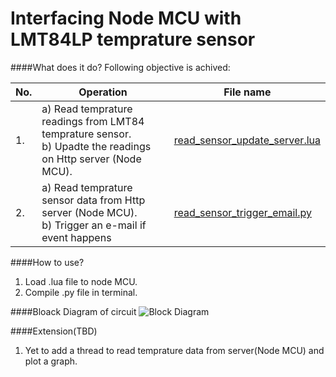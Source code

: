 # Interfacing Node MCU with LMT84LP temprature sensor
####What does it do?
Following objective is achived:

|**No.**| **Operation**                             |  **File name**                                           |
|-------|-------------------------------------------|----------------------------------------------------------|
|1. | a) Read temprature readings from LMT84 temprature sensor. <br /> b) Upadte the readings on Http server (Node MCU).    | [read_sensor_update_server.lua](https://github.com/MishraShivendra/node_mcu_py_email/blob/master/read_sensor_update_server.lua)|
|2. | a) Read temprature sensor data from Http server (Node MCU). <br /> b) Trigger an e-mail if event happens | [read_sensor_trigger_email.py](https://github.com/MishraShivendra/node_mcu_py_email/blob/master/read_sensor_trigger_email.py)| 

####How to use?
1. Load .lua file to node MCU.
2. Compile .py file in terminal.

####Bloack Diagram of circuit
![Block Diagram](https://github.com/MishraShivendra/node_mcu_py_email/blob/master/block.png)

####Extension(TBD)
1. Yet to add a thread to read temprature data from server(Node MCU) and plot a graph.
